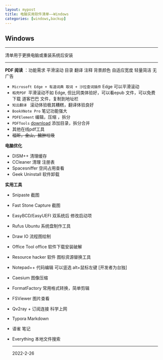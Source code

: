 ```yaml
---
layout: mypost
title: 电脑实用软件清单——Windows
categories: [windows,backup]
---
```


## Windows

----

清单用于更换电脑或重装系统后安装

---

**PDF 阅读** ：功能需求 平滑滚动 目录 翻译 注释  背景颜色 自适应宽度 轻量简洁 无广告

- `Microsoft Edge + 有道词典 取词 + 沙拉查词插件`  Edge 可以平滑滚动
- `稻壳PDF `平滑滚动不如 Edge, 但比同类体验好，可以看epub 文件，可以免费下载 道客巴巴 文件，复制到地址栏
- `知云翻译 ` 滚动体验极其糟糕，翻译体验良好
- `BookXNote Pro` 笔记功能强大
- `PDFElement` 编辑，压缩 ，拆分
- `PDFTools` [download](https://github.com/devxzh/PDFTools/releases/tag/v1.0) 添加目录，拆分合并
- 其他在线pdf工具 
- ~~福昕，金山，臃肿垃圾~~

**电脑优化**

- DISM++  清理缓存
- CCleaner 清理 注册表
- Spacesniffer  空间占用查看
- Geek Uninstall 软件卸载

**实用工具**

- Snipaste 截图

- Fast Stone Capture 截图

- EasyBCD/EasyUEFI  双系统后 修改启动项

- Rufus Ubuntu 系统盘制作工具

- Draw IO 流程图绘制

- Office Tool office 软件下载安装破解

- Resource hacker 软件 图标资源替换工具

- Notepad++ 代码编辑 可以竖选 alt+鼠标左键 [开发者为台独]

- Caesium 图像压缩

- FormatFactory 常用格式转换，简单剪辑

- FSViewer 图片查看

- Qv2ray + 订阅连接 科学上网

- Typora Markdown

- 语雀 笔记

- Everything 本地文件搜索

  ----

  2022-2-26

  
